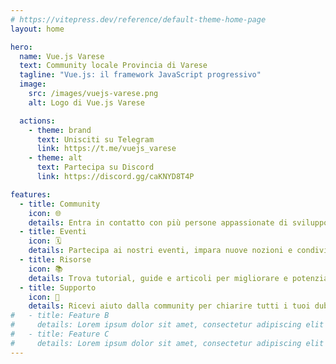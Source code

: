 ```yaml
---
# https://vitepress.dev/reference/default-theme-home-page
layout: home

hero:
  name: Vue.js Varese
  text: Community locale Provincia di Varese
  tagline: "Vue.js: il framework JavaScript progressivo"
  image:
    src: /images/vuejs-varese.png
    alt: Logo di Vue.js Varese

  actions:
    - theme: brand
      text: Unisciti su Telegram
      link: https://t.me/vuejs_varese
    - theme: alt
      text: Partecipa su Discord
      link: https://discord.gg/caKNYD8T4P

features:
  - title: Community
    icon: 🌐
    details: Entra in contatto con più persone appassionate di sviluppo web della provincia e dintorni.
  - title: Eventi
    icon: 🗓️
    details: Partecipa ai nostri eventi, impara nuove nozioni e condividi le tue conoscenze con la community.
  - title: Risorse
    icon: 📚
    details: Trova tutorial, guide e articoli per migliorare e potenziare il tuo sviluppo web usando Vue.js.
  - title: Supporto
    icon: 🤝
    details: Ricevi aiuto dalla community per chiarire tutti i tuoi dubbi e risolvere eventuali problemi.
#   - title: Feature B
#     details: Lorem ipsum dolor sit amet, consectetur adipiscing elit
#   - title: Feature C
#     details: Lorem ipsum dolor sit amet, consectetur adipiscing elit
---
```

